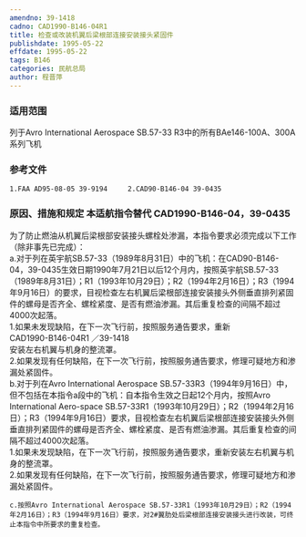 ```yaml
---
amendno: 39-1418  
cadno: CAD1990-B146-04R1  
title: 检查或改装机翼后梁根部连接安装接头紧固件  
publishdate: 1995-05-22  
effdate: 1995-05-22  
tags: B146  
categories: 民航总局  
author: 程晋萍  
---
```

  
### 适用范围  
列于Avro International Aerospace SB.57-33 R3中的所有BAe146-100A、300A系列飞机  
  
<!--more-->  
### 参考文件  
    1.FAA AD95-08-05 39-9194     2.CAD90-B146-04 39-0435  
  
### 原因、措施和规定 本适航指令替代 CAD1990-B146-04，39-0435  
为了防止燃油从机翼后梁根部安装接头螺栓处渗漏，本指令要求必须完成以下工作（除非事先已完成）：  
    a.对于列在英宇航SB.57-33（1989年8月31日）中的飞机：在CAD90-B146-04，39-0435生效日期1990年7月21日以后12个月内，按照英宇航SB.57-33（1989年8月31日）；R1（1993年10月29日）；R2（1994年2月16日）；R3（1994年9月16日）的要求，目视检查左右机翼后梁根部连接安装接头外侧垂直排列紧固件的螺母是否齐全、螺栓紧度、是否有燃油渗漏。其后重复检查的间隔不超过4000次起落。  
    1.如果未发现缺陷，在下一次飞行前，按照服务通告要求，重新  
       CAD1990-B146-04R1   ／39-1418  
安装左右机翼与机身的整流罩。  
    2.如果发现有任何缺陷，在下一次飞行前，按照服务通告要求，修理可疑地方和渗漏处紧固件。  
    b.对于列在Avro International Aerospace SB.57-33R3（1994年9月16日）中，但不包括在本指令a段中的飞机：自本指令生效之日起12个月内，按照Avro International Aero-space SB.57-33R1（1993年10月29日）；R2（1994年2月16日）；R3（1994年9月16日）要求，目视检查左右机翼后梁根部连接安装接头外侧垂直排列紧固件的螺母是否齐全、螺栓紧度、是否有燃油渗漏。其后重复检查的间隔不超过4000次起落。  
    1.如果未发现缺陷，在下一次飞行前，按照服务通告要求，重新安装左右机翼与机身的整流罩。  
    2.如果发现有任何缺陷，在下一次飞行前，按照服务通告要求，修理可疑地方和渗漏处紧固件。  
  
    c.按照Avro International Aerospace SB.57-33R1（1993年10月29日）；R2（1994年2月16日）；R3（1994年9月16日）要求，对2#翼肋处后梁根部连接安装接头进行改装，可终止本指令中所要求的重复检查。  
